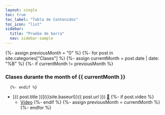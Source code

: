 ```yaml
---
layout: single
toc: true
toc_label: "Tabla de Contenidos"
toc_icon: "list"
sidebar:
  title: "Prueba de barra"
  nav: sidebar-sample
---
```


  {%- assign previousMonth = "0" %}
  {%- for post in site.categories["Clases"] %}
     {%- assign currentMonth = post.date | date: "%B" %}
      {%- if currentMonth != previousMonth %}

### Clases durante the month of {{ currentMonth }}

      {%- endif %}
* [{{ post.title }}]({{site.baseurl}}{{ post.url }})  [📝]({{site.organization.master}}/{{post.path}})
  {%- if post.video %} 
  * [Vídeo]({{post.video}}) 
  {%- endif %}
      {%- assign previousMonth = currentMonth %}
  {%- endfor %}

